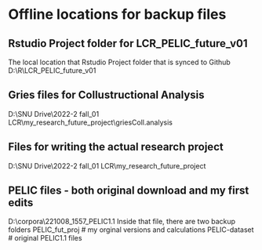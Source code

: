 # Offline locations for backup files

## Rstudio Project folder for LCR_PELIC_future_v01
The local location that Rstudio Project folder that is synced to Github
D:\R\LCR_PELIC_future_v01


## Gries files for Collustructional Analysis
D:\SNU Drive\2022-2 fall\_01 LCR\my_research\_future_project\griesColl.analysis


## Files for writing the actual research project
D:\SNU Drive\2022-2 fall\_01 LCR\my_research\_future_project

## PELIC files - both original download and my first edits
D:\corpora\221008_1557_PELIC1.1
Inside that file, there are two backup folders
PELIC_fut_proj # my orginal versions and calculations
PELIC-dataset # original PELIC1.1 files





## 





## 




















